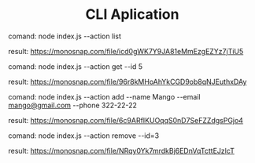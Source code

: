 <h1 align="center">CLI Aplication</h1>

comand: node index.js --action list

result: https://monosnap.com/file/icd0gWK7Y9JA81eMmEzgEZYz7jTiU5


comand: node index.js --action get --id 5

result: https://monosnap.com/file/96r8kMHoAhYkCGD9ob8qNJEuthxDAy


comand: node index.js --action add --name Mango --email mango@gmail.com --phone 322-22-22

result: https://monosnap.com/file/6c9ARfIKUOqqS0nD7SeFZZdgsPGjo4


comand: node index.js --action remove --id=3

result: https://monosnap.com/file/NRqy0Yk7mrdkBj6EDnVqTcttEJzlcT
